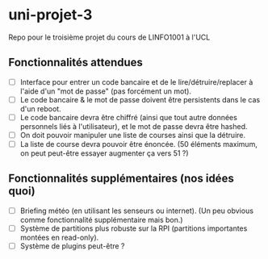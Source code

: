 # uni-projet-3
Repo pour le troisième projet du cours de LINFO1001 à l'UCL

## Fonctionnalités attendues

- [ ] Interface pour entrer un code bancaire et de le lire/détruire/replacer à l'aide d'un "mot de passe" (pas forcément un mot).
- [ ] Le code bancaire & le mot de passe doivent être persistents dans le cas d'un reboot.
- [ ] Le code bancaire devra être chiffré (ainsi que tout autre données personnels liés à l'utilisateur), et le mot de passe devra être hashed.
- [ ] On doit pouvoir manipuler une liste de courses ainsi que la détruire.
- [ ] La liste de course devra pouvoir être énoncée. (50 éléments maximum, on peut peut-être essayer augmenter ça vers 51 ?)

## Fonctionnalités supplémentaires (nos idées quoi)

- [ ] Briefing météo (en utilisant les senseurs ou internet). (Un peu obvious comme fonctionnalité supplémentaire mais bon.)
- [ ] Système de partitions plus robuste sur la RPI (partitions importantes montées en read-only).
- [ ] Système de plugins peut-être ?
